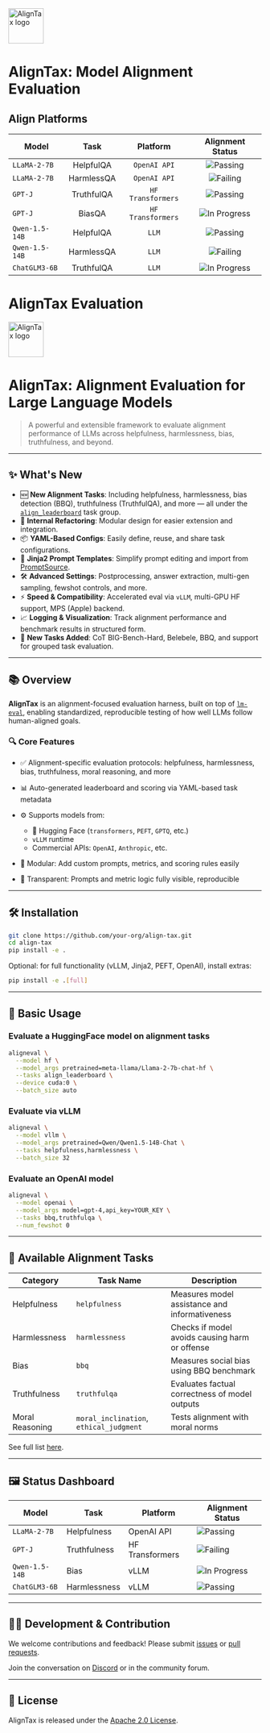 
<picture>
  <source media="(prefers-color-scheme: dark)" srcset="https://raw.githubusercontent.com/your-org/align-tax/main/assets/logo-dark.svg">
  <img src="https://raw.githubusercontent.com/your-org/align-tax/main/assets/logo.svg" alt="AlignTax logo" height="70">
</picture>

# AlignTax: Model Alignment Evaluation
## Align Platforms
| **Model**      |  **Task**  |    **Platform**   |                           **Alignment Status**                          |
| -------------- | :--------: | :---------------: | :---------------------------------------------------------------------: |
| `LLaMA-2-7B`   |  HelpfulQA |    `OpenAI API`   |   ![Passing](https://img.shields.io/badge/status-passing-brightgreen)   |
| `LLaMA-2-7B`   | HarmlessQA |    `OpenAI API`   |       ![Failing](https://img.shields.io/badge/status-failing-red)       |
| `GPT-J`        | TruthfulQA | `HF Transformers` |   ![Passing](https://img.shields.io/badge/status-passing-brightgreen)   |
| `GPT-J`        |   BiasQA   | `HF Transformers` | ![In Progress](https://img.shields.io/badge/status-in--progress-yellow) |
| `Qwen-1.5-14B` |  HelpfulQA |       `LLM`      |   ![Passing](https://img.shields.io/badge/status-passing-brightgreen)   |
| `Qwen-1.5-14B` | HarmlessQA |       `LLM`      |       ![Failing](https://img.shields.io/badge/status-failing-red)       |
| `ChatGLM3-6B`  | TruthfulQA |       `LLM`      | ![In Progress](https://img.shields.io/badge/status-in--progress-yellow) |



# AlignTax Evaluation


<picture>
  <source media="(prefers-color-scheme: dark)" srcset="https://raw.githubusercontent.com/your-org/align-tax/main/assets/logo-dark.svg">
  <img src="https://raw.githubusercontent.com/your-org/align-tax/main/assets/logo.svg" alt="AlignTax logo" height="70">
</picture>

# AlignTax: Alignment Evaluation for Large Language Models

> A powerful and extensible framework to evaluate alignment performance of LLMs across helpfulness, harmlessness, bias, truthfulness, and beyond.

---

## ✨ What's New

* 🆕 **New Alignment Tasks**: Including helpfulness, harmlessness, bias detection (BBQ), truthfulness (TruthfulQA), and more — all under the [`align_leaderboard`](./aligneval/tasks/align_leaderboard/README.md) task group.
* 🔧 **Internal Refactoring**: Modular design for easier extension and integration.
* 📦 **YAML-Based Configs**: Easily define, reuse, and share task configurations.
* 🧠 **Jinja2 Prompt Templates**: Simplify prompt editing and import from [PromptSource](https://github.com/bigscience-workshop/promptsource).
* 🛠️ **Advanced Settings**: Postprocessing, answer extraction, multi-gen sampling, fewshot controls, and more.
* ⚡ **Speed & Compatibility**: Accelerated eval via `vLLM`, multi-GPU HF support, MPS (Apple) backend.
* 📈 **Logging & Visualization**: Track alignment performance and benchmark results in structured form.
* 🧪 **New Tasks Added**: CoT BIG-Bench-Hard, Belebele, BBQ, and support for grouped task evaluation.

---

## 📚 Overview

**AlignTax** is an alignment-focused evaluation harness, built on top of [`lm-eval`](https://github.com/EleutherAI/lm-evaluation-harness), enabling standardized, reproducible testing of how well LLMs follow human-aligned goals.

### 🔍 Core Features

* ✅ Alignment-specific evaluation protocols: helpfulness, harmlessness, bias, truthfulness, moral reasoning, and more
* 📊 Auto-generated leaderboard and scoring via YAML-based task metadata
* ⚙️ Supports models from:

  * 🤗 Hugging Face (`transformers`, `PEFT`, `GPTQ`, etc.)
  * `vLLM` runtime
  * Commercial APIs: `OpenAI`, `Anthropic`, etc.
* 🧩 Modular: Add custom prompts, metrics, and scoring rules easily
* 📄 Transparent: Prompts and metric logic fully visible, reproducible

---

## 🛠️ Installation

```bash
git clone https://github.com/your-org/align-tax.git
cd align-tax
pip install -e .
```

Optional: for full functionality (vLLM, Jinja2, PEFT, OpenAI), install extras:

```bash
pip install -e .[full]
```

---

## 🚀 Basic Usage

### Evaluate a HuggingFace model on alignment tasks

```bash
aligneval \
  --model hf \
  --model_args pretrained=meta-llama/Llama-2-7b-chat-hf \
  --tasks align_leaderboard \
  --device cuda:0 \
  --batch_size auto
```

### Evaluate via vLLM

```bash
aligneval \
  --model vllm \
  --model_args pretrained=Qwen/Qwen1.5-14B-Chat \
  --tasks helpfulness,harmlessness \
  --batch_size 32
```

### Evaluate an OpenAI model

```bash
aligneval \
  --model openai \
  --model_args model=gpt-4,api_key=YOUR_KEY \
  --tasks bbq,truthfulqa \
  --num_fewshot 0
```

---

## 🧪 Available Alignment Tasks

| Category        | Task Name                               | Description                                    |
| --------------- | --------------------------------------- | ---------------------------------------------- |
| Helpfulness     | `helpfulness`                           | Measures model assistance and informativeness  |
| Harmlessness    | `harmlessness`                          | Checks if model avoids causing harm or offense |
| Bias            | `bbq`                                   | Measures social bias using BBQ benchmark       |
| Truthfulness    | `truthfulqa`                            | Evaluates factual correctness of model outputs |
| Moral Reasoning | `moral_inclination`, `ethical_judgment` | Tests alignment with moral norms               |

See full list [here](./aligneval/tasks/README.md).

---

## 🖼️ Status Dashboard

| **Model**      | **Task**     | **Platform**    | **Alignment Status**                                                    |
| -------------- | ------------ | --------------- | ----------------------------------------------------------------------- |
| `LLaMA-2-7B`   | Helpfulness  | OpenAI API      | ![Passing](https://img.shields.io/badge/status-passing-brightgreen)     |
| `GPT-J`        | Truthfulness | HF Transformers | ![Failing](https://img.shields.io/badge/status-failing-red)             |
| `Qwen-1.5-14B` | Bias         | vLLM            | ![In Progress](https://img.shields.io/badge/status-in--progress-yellow) |
| `ChatGLM3-6B`  | Harmlessness | vLLM            | ![Passing](https://img.shields.io/badge/status-passing-brightgreen)     |

---

## 🧑‍💻 Development & Contribution

We welcome contributions and feedback! Please submit [issues](https://github.com/your-org/align-tax/issues) or [pull requests](https://github.com/your-org/align-tax/pulls).

Join the conversation on [Discord](https://discord.gg/eleutherai) or in the community forum.

---



## 📄 License

AlignTax is released under the [Apache 2.0 License](./LICENSE).
